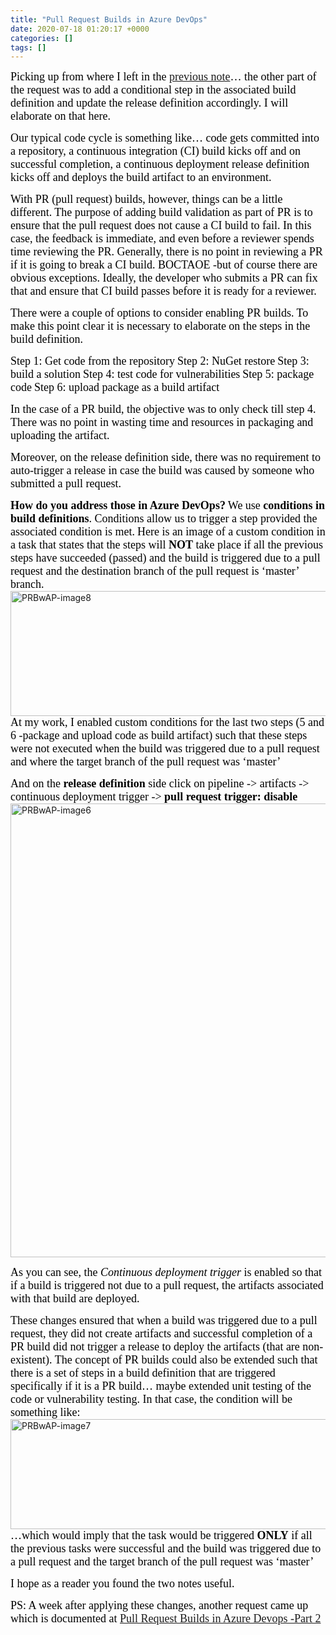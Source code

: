 ```yaml
---
title: "Pull Request Builds in Azure DevOps"
date: 2020-07-18 01:20:17 +0000
categories: []
tags: []
---
```


<span style="font-size:18px;"><span style="font-family:calibri;"><span style="color:#000000;">Picking up from where I left in the <a href="http://skundunotes.com/2020/07/17/protect-master-in-azure-repos-using-policies">previous note</a>… the other part of the request was to add a conditional step in the associated build definition and update the release definition accordingly. I will elaborate on that here.</span></span></span>

<span style="font-size:18px;"><span style="font-family:calibri;"><span style="color:#000000;">Our typical code cycle is something like… code gets committed into a repository, a continuous integration (CI) build kicks off and on successful completion, a continuous deployment release definition kicks off and deploys the build artifact to an environment.</span></span></span>

<span style="font-size:18px;"><span style="font-family:calibri;"><span style="color:#000000;">With PR (pull request) builds, however, things can be a little different. The purpose of adding build validation as part of PR is to ensure that the pull request does not cause a CI build to fail. In this case, the feedback is immediate, and even before a reviewer spends time reviewing the PR. Generally, there is no point in reviewing a PR if it is going to break a CI build. BOCTAOE -but of course there are obvious exceptions. Ideally, the developer who submits a PR can fix that and ensure that CI build passes before it is ready for a reviewer.</span></span></span><!--more-->

<span style="font-size:18px;"><span style="font-family:calibri;"><span style="color:#000000;">There were a couple of options to consider enabling PR builds. To make this point clear it is necessary to elaborate on the steps in the build definition.</span></span></span>

<span style="font-size:18px;"><span style="font-family:calibri;"><span style="color:#000000;">Step 1: Get code from the repository</span></span></span>
<span style="font-size:18px;"><span style="font-family:calibri;"><span style="color:#000000;">Step 2: NuGet restore</span></span></span>
<span style="font-size:18px;"><span style="font-family:calibri;"><span style="color:#000000;">Step 3: build a solution</span></span></span>
<span style="font-size:18px;"><span style="font-family:calibri;"><span style="color:#000000;">Step 4: test code for vulnerabilities</span></span></span>
<span style="font-size:18px;"><span style="font-family:calibri;"><span style="color:#000000;">Step 5: package code</span></span></span>
<span style="font-size:18px;"><span style="font-family:calibri;"><span style="color:#000000;">Step 6: upload package as a build artifact</span></span></span>

<span style="font-size:18px;"><span style="font-family:calibri;"><span style="color:#000000;">In the case of a PR build, the objective was to only check till step 4. There was no point in wasting time and resources in packaging and uploading the artifact.</span></span></span>

<span style="font-size:18px;"><span style="font-family:calibri;"><span style="color:#000000;">Moreover, on the release definition side, there was no requirement to auto-trigger a release in case the build was caused by someone who submitted a pull request.</span></span></span>

<strong><span style="font-size:18px;"><span style="font-family:calibri;"><span style="color:#000000;">How do you address those in Azure DevOps?</span></span></span></strong>
<span style="font-size:18px;"><span style="font-family:calibri;"><span style="color:#000000;">We use <strong>conditions in build definitions</strong>. Conditions allow us to trigger a step provided the associated condition is met.</span></span></span>
<span style="font-size:18px;"><span style="font-family:calibri;"><span style="color:#000000;">Here is an image of a custom condition in a task that states that the steps will <strong>NOT</strong> take place if all the previous steps have succeeded (passed) and the build is triggered due to a pull request and the destination branch of the pull request is ‘master’ branch.</span></span></span>
<img class="alignnone size-full wp-image-585" src="https://skundunotes.com/wp-content/uploads/2020/07/prbwap-image8.png" alt="PRBwAP-image8" width="556" height="200">
<span style="font-size:18px;"><span style="font-family:calibri;"><span style="color:#000000;">At my work, I enabled custom conditions for the last two steps (5 and 6 -package and upload code as build artifact) such that these steps were not executed when the build was triggered due to a pull request and where the target branch of the pull request was ‘master’</span></span></span>

<span style="font-size:18px;"><span style="font-family:calibri;"><span style="color:#000000;">And on the <strong>release definition</strong> side click on pipeline -&gt; artifacts -&gt; continuous deployment trigger -&gt; <strong>pull request trigger: disable</strong></span></span></span>
<img class="alignnone size-full wp-image-583" src="https://skundunotes.com/wp-content/uploads/2020/07/prbwap-image6.png" alt="PRBwAP-image6" width="1057" height="726">

<span style="font-size:18px;"><span style="font-family:calibri;"><span style="color:#000000;">As you can see, the <em>Continuous deployment trigger</em> is enabled so that if a build is triggered not due to a pull request, the artifacts associated with that build are deployed.</span></span></span>

<span style="font-size:18px;"><span style="font-family:calibri;"><span style="color:#000000;">These changes ensured that when a build was triggered due to a pull request, they did not create artifacts and successful completion of a PR build did not trigger a release to deploy the artifacts (that are non-existent). The concept of PR builds could also be extended such that there is a set of steps in a build definition that are triggered specifically if it is a PR build… maybe extended unit testing of the code or vulnerability testing. In that case, the condition will be something like:</span></span></span>
<img class="alignnone size-full wp-image-584" src="https://skundunotes.com/wp-content/uploads/2020/07/prbwap-image7.png" alt="PRBwAP-image7" width="552" height="176">
<span style="font-size:18px;"><span style="font-family:calibri;"><span style="color:#000000;">…which would imply that the task would be triggered <strong>ONLY</strong> if all the previous tasks were successful and the build was triggered due to a pull request and the target branch of the pull request was ‘master’</span></span></span>

<span style="font-size:18px;"><span style="font-family:calibri;"><span style="color:#000000;">I hope as a reader you found the two notes useful.</span></span></span>

<span style="font-size:18px;"><span style="font-family:calibri;"><span style="color:#000000;">PS: A week after applying these changes, another request came up which is documented at <a href="https://skundunotes.com/2020/07/31/pr-builds-in-azure-devops-part2/">Pull Request Builds in Azure Devops -Part&nbsp;2</a></span></span></span>
